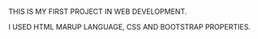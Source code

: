 THIS IS MY FIRST PROJECT IN WEB DEVELOPMENT.

I USED HTML MARUP LANGUAGE, CSS AND BOOTSTRAP PROPERTIES.